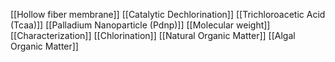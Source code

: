 [[Hollow fiber membrane]]
[[Catalytic Dechlorination]]
[[Trichloroacetic Acid (Tcaa)]]
[[Palladium Nanoparticle (Pdnp)]]
[[Molecular weight]]
[[Characterization]]
[[Chlorination]]
[[Natural Organic Matter]]
[[Algal Organic Matter]]
